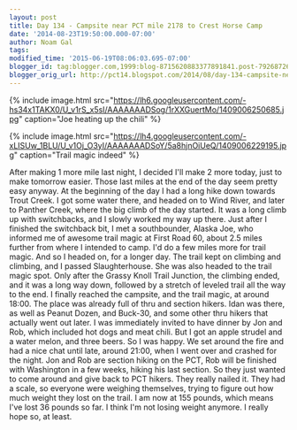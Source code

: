 ```yaml
---
layout: post
title: Day 134 - Campsite near PCT mile 2178 to Crest Horse Camp
date: '2014-08-23T19:50:00.000-07:00'
author: Noam Gal
tags:
modified_time: '2015-06-19T08:06:03.695-07:00'
blogger_id: tag:blogger.com,1999:blog-8715620883377891841.post-7926872675067803736
blogger_orig_url: http://pct14.blogspot.com/2014/08/day-134-campsite-near-pct-mile-2178-to.html
---
```




{% include image.html src="https://lh6.googleusercontent.com/-hs34x1TAKX0/U_v1rS_x5sI/AAAAAAADSog/1rXXGuertMo/1409006250685.jpg" caption="Joe heating up the chili" %}


{% include image.html src="https://lh4.googleusercontent.com/-xLISUw_1BLU/U_v1Oj_O3yI/AAAAAAADSoY/5a8hjnOiUeQ/1409006229195.jpg" caption="Trail magic indeed" %}

 After making 1 more mile last night, I decided I'll make 2 more today, just to make tomorrow easier. Those last
 miles at the end of the day seem pretty easy anyway.
 At the beginning of the day I had a long hike down towards
 Trout Creek. I got some water there, and headed on to Wind River, and later to Panther Creek, where the big climb of
 the day started.
 It was a long climb up with switchbacks, and I slowly worked my way up there. Just after I
 finished the switchback bit, I met a southbounder, Alaska Joe, who informed me of awesome trail magic at First Road
 60, about 2.5 miles further from where I intended to camp. I'd do a few miles more for trail magic.
 And so I
 headed on, for a longer day. The trail kept on climbing and climbing, and I passed Slaughterhouse. She was also
 headed to the trail magic spot.
 Only after the Grassy Knoll Trail Junction, the climbing ended, and it was a
 long way down, followed by a stretch of leveled trail all the way to the end.
 I finally reached the campsite,
 and the trail magic, at around 18:00. The place was already full of thru and section hikers. Idan was there, as well
 as Peanut  Dozen, and Buck-30, and some other thru hikers that actually went out later.
 I was immediately
 invited to have dinner by Jon and Rob, which included hot dogs and meat chili. But I got an apple strudel and a
 water melon, and three beers. So I was happy. We set around the fire and had a nice chat until late, around 21:00,
 when I went over and crashed for the night.
 Jon and Rob are section hiking on the PCT, Rob will be finished
 with Washington in a few weeks, hiking his last section. So they just wanted to come around and give back to PCT
 hikers. They really nailed it.
 They had a scale, so everyone were weighing themselves, trying to figure out how
 much weight they lost on the trail. I am now at 155 pounds, which means I've lost 36 pounds so far. I think I'm not
 losing weight anymore. I really hope so, at least.
